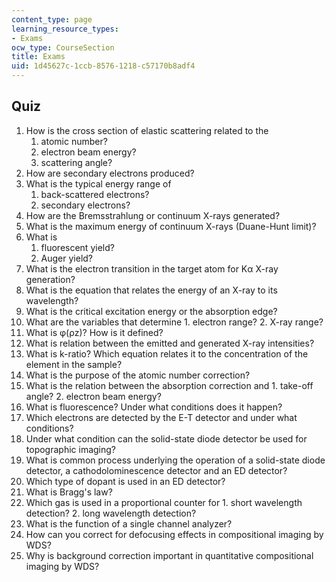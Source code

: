 ```yaml
---
content_type: page
learning_resource_types:
- Exams
ocw_type: CourseSection
title: Exams
uid: 1d45627c-1ccb-8576-1218-c57170b8adf4
---
```


Quiz
----

1.  How is the cross section of elastic scattering related to the
    1.  atomic number?
    2.  electron beam energy?
    3.  scattering angle?
2.  How are secondary electrons produced?
3.  What is the typical energy range of
    1.  back-scattered electrons?
    2.  secondary electrons?
4.  How are the Bremsstrahlung or continuum X-rays generated?
5.  What is the maximum energy of continuum X-rays (Duane-Hunt limit)?
6.  What is
    1.  fluorescent yield?
    2.  Auger yield?
7.  What is the electron transition in the target atom for Kα X-ray generation?
8.  What is the equation that relates the energy of an X-ray to its wavelength?
9.  What is the critical excitation energy or the absorption edge?
10.  What are the variables that determine
    1.  electron range?
    2.  X-ray range?
11.  What is φ(ρz)? How is it defined?
12.  What is relation between the emitted and generated X-ray intensities?
13.  What is k-ratio? Which equation relates it to the concentration of the element in the sample?
14.  What is the purpose of the atomic number correction?
15.  What is the relation between the absorption correction and
    1.  take-off angle?
    2.  electron beam energy?
16.  What is fluorescence? Under what conditions does it happen?
17.  Which electrons are detected by the E-T detector and under what conditions?
18.  Under what condition can the solid-state diode detector be used for topographic imaging?
19.  What is common process underlying the operation of a solid-state diode detector, a cathodolominescence detector and an ED detector?
20.  Which type of dopant is used in an ED detector?
21.  What is Bragg's law?
22.  Which gas is used in a proportional counter for
    1.  short wavelength detection?
    2.  long wavelength detection?
23.  What is the function of a single channel analyzer?
24.  How can you correct for defocusing effects in compositional imaging by WDS?
25.  Why is background correction important in quantitative compositional imaging by WDS?
